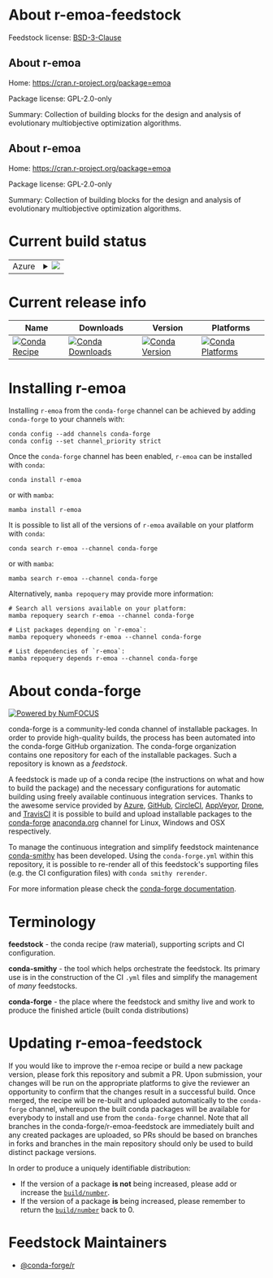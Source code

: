 About r-emoa-feedstock
======================

Feedstock license: [BSD-3-Clause](https://github.com/conda-forge/r-emoa-feedstock/blob/main/LICENSE.txt)


About r-emoa
------------

Home: https://cran.r-project.org/package=emoa

Package license: GPL-2.0-only

Summary: Collection of building blocks for the design and analysis of evolutionary multiobjective optimization algorithms.

About r-emoa
------------

Home: https://cran.r-project.org/package=emoa

Package license: GPL-2.0-only

Summary: Collection of building blocks for the design and analysis of evolutionary multiobjective optimization algorithms.

Current build status
====================


<table>
    
  <tr>
    <td>Azure</td>
    <td>
      <details>
        <summary>
          <a href="https://dev.azure.com/conda-forge/feedstock-builds/_build/latest?definitionId=19337&branchName=main">
            <img src="https://dev.azure.com/conda-forge/feedstock-builds/_apis/build/status/r-emoa-feedstock?branchName=main">
          </a>
        </summary>
        <table>
          <thead><tr><th>Variant</th><th>Status</th></tr></thead>
          <tbody><tr>
              <td>linux_64_r_base4.3</td>
              <td>
                <a href="https://dev.azure.com/conda-forge/feedstock-builds/_build/latest?definitionId=19337&branchName=main">
                  <img src="https://dev.azure.com/conda-forge/feedstock-builds/_apis/build/status/r-emoa-feedstock?branchName=main&jobName=linux&configuration=linux%20linux_64_r_base4.3" alt="variant">
                </a>
              </td>
            </tr><tr>
              <td>linux_64_r_base4.4</td>
              <td>
                <a href="https://dev.azure.com/conda-forge/feedstock-builds/_build/latest?definitionId=19337&branchName=main">
                  <img src="https://dev.azure.com/conda-forge/feedstock-builds/_apis/build/status/r-emoa-feedstock?branchName=main&jobName=linux&configuration=linux%20linux_64_r_base4.4" alt="variant">
                </a>
              </td>
            </tr><tr>
              <td>osx_64_r_base4.3</td>
              <td>
                <a href="https://dev.azure.com/conda-forge/feedstock-builds/_build/latest?definitionId=19337&branchName=main">
                  <img src="https://dev.azure.com/conda-forge/feedstock-builds/_apis/build/status/r-emoa-feedstock?branchName=main&jobName=osx&configuration=osx%20osx_64_r_base4.3" alt="variant">
                </a>
              </td>
            </tr><tr>
              <td>osx_64_r_base4.4</td>
              <td>
                <a href="https://dev.azure.com/conda-forge/feedstock-builds/_build/latest?definitionId=19337&branchName=main">
                  <img src="https://dev.azure.com/conda-forge/feedstock-builds/_apis/build/status/r-emoa-feedstock?branchName=main&jobName=osx&configuration=osx%20osx_64_r_base4.4" alt="variant">
                </a>
              </td>
            </tr><tr>
              <td>win_64_r_base4.3</td>
              <td>
                <a href="https://dev.azure.com/conda-forge/feedstock-builds/_build/latest?definitionId=19337&branchName=main">
                  <img src="https://dev.azure.com/conda-forge/feedstock-builds/_apis/build/status/r-emoa-feedstock?branchName=main&jobName=win&configuration=win%20win_64_r_base4.3" alt="variant">
                </a>
              </td>
            </tr><tr>
              <td>win_64_r_base4.4</td>
              <td>
                <a href="https://dev.azure.com/conda-forge/feedstock-builds/_build/latest?definitionId=19337&branchName=main">
                  <img src="https://dev.azure.com/conda-forge/feedstock-builds/_apis/build/status/r-emoa-feedstock?branchName=main&jobName=win&configuration=win%20win_64_r_base4.4" alt="variant">
                </a>
              </td>
            </tr>
          </tbody>
        </table>
      </details>
    </td>
  </tr>
</table>

Current release info
====================

| Name | Downloads | Version | Platforms |
| --- | --- | --- | --- |
| [![Conda Recipe](https://img.shields.io/badge/recipe-r--emoa-green.svg)](https://anaconda.org/conda-forge/r-emoa) | [![Conda Downloads](https://img.shields.io/conda/dn/conda-forge/r-emoa.svg)](https://anaconda.org/conda-forge/r-emoa) | [![Conda Version](https://img.shields.io/conda/vn/conda-forge/r-emoa.svg)](https://anaconda.org/conda-forge/r-emoa) | [![Conda Platforms](https://img.shields.io/conda/pn/conda-forge/r-emoa.svg)](https://anaconda.org/conda-forge/r-emoa) |

Installing r-emoa
=================

Installing `r-emoa` from the `conda-forge` channel can be achieved by adding `conda-forge` to your channels with:

```
conda config --add channels conda-forge
conda config --set channel_priority strict
```

Once the `conda-forge` channel has been enabled, `r-emoa` can be installed with `conda`:

```
conda install r-emoa
```

or with `mamba`:

```
mamba install r-emoa
```

It is possible to list all of the versions of `r-emoa` available on your platform with `conda`:

```
conda search r-emoa --channel conda-forge
```

or with `mamba`:

```
mamba search r-emoa --channel conda-forge
```

Alternatively, `mamba repoquery` may provide more information:

```
# Search all versions available on your platform:
mamba repoquery search r-emoa --channel conda-forge

# List packages depending on `r-emoa`:
mamba repoquery whoneeds r-emoa --channel conda-forge

# List dependencies of `r-emoa`:
mamba repoquery depends r-emoa --channel conda-forge
```


About conda-forge
=================

[![Powered by
NumFOCUS](https://img.shields.io/badge/powered%20by-NumFOCUS-orange.svg?style=flat&colorA=E1523D&colorB=007D8A)](https://numfocus.org)

conda-forge is a community-led conda channel of installable packages.
In order to provide high-quality builds, the process has been automated into the
conda-forge GitHub organization. The conda-forge organization contains one repository
for each of the installable packages. Such a repository is known as a *feedstock*.

A feedstock is made up of a conda recipe (the instructions on what and how to build
the package) and the necessary configurations for automatic building using freely
available continuous integration services. Thanks to the awesome service provided by
[Azure](https://azure.microsoft.com/en-us/services/devops/), [GitHub](https://github.com/),
[CircleCI](https://circleci.com/), [AppVeyor](https://www.appveyor.com/),
[Drone](https://cloud.drone.io/welcome), and [TravisCI](https://travis-ci.com/)
it is possible to build and upload installable packages to the
[conda-forge](https://anaconda.org/conda-forge) [anaconda.org](https://anaconda.org/)
channel for Linux, Windows and OSX respectively.

To manage the continuous integration and simplify feedstock maintenance
[conda-smithy](https://github.com/conda-forge/conda-smithy) has been developed.
Using the ``conda-forge.yml`` within this repository, it is possible to re-render all of
this feedstock's supporting files (e.g. the CI configuration files) with ``conda smithy rerender``.

For more information please check the [conda-forge documentation](https://conda-forge.org/docs/).

Terminology
===========

**feedstock** - the conda recipe (raw material), supporting scripts and CI configuration.

**conda-smithy** - the tool which helps orchestrate the feedstock.
                   Its primary use is in the construction of the CI ``.yml`` files
                   and simplify the management of *many* feedstocks.

**conda-forge** - the place where the feedstock and smithy live and work to
                  produce the finished article (built conda distributions)


Updating r-emoa-feedstock
=========================

If you would like to improve the r-emoa recipe or build a new
package version, please fork this repository and submit a PR. Upon submission,
your changes will be run on the appropriate platforms to give the reviewer an
opportunity to confirm that the changes result in a successful build. Once
merged, the recipe will be re-built and uploaded automatically to the
`conda-forge` channel, whereupon the built conda packages will be available for
everybody to install and use from the `conda-forge` channel.
Note that all branches in the conda-forge/r-emoa-feedstock are
immediately built and any created packages are uploaded, so PRs should be based
on branches in forks and branches in the main repository should only be used to
build distinct package versions.

In order to produce a uniquely identifiable distribution:
 * If the version of a package **is not** being increased, please add or increase
   the [``build/number``](https://docs.conda.io/projects/conda-build/en/latest/resources/define-metadata.html#build-number-and-string).
 * If the version of a package **is** being increased, please remember to return
   the [``build/number``](https://docs.conda.io/projects/conda-build/en/latest/resources/define-metadata.html#build-number-and-string)
   back to 0.

Feedstock Maintainers
=====================

* [@conda-forge/r](https://github.com/orgs/conda-forge/teams/r/)

